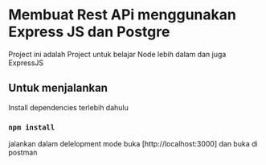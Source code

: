 # Membuat Rest APi menggunakan Express JS dan Postgre

Project ini adalah Project untuk belajar Node lebih dalam dan juga ExpressJS

## Untuk menjalankan
Install dependencies terlebih dahulu

### `npm install`
jalankan dalam delelopment mode
buka [http://localhost:3000] dan buka di postman
